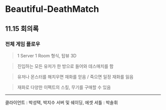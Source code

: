 # Beautiful-DeathMatch

## 11.15 회의록

### 전체 게임 플로우

> 1 Server 1 Room 형식, 탑뷰 3D

> 진입하는 모든 유저가 한 방으로 들어와 데스매치를 함

> 유저나 몬스터를 해치우면 재화를 얻음 / 죽으면 일정 재화를 잃음

> 재화로 다양한 이펙트의 스킬, 무기를 구매할 수 있음

---

클라이언트 : 박성택, 박지수
서버 및 쉐이딩, 에셋 셔틀 : 박솔휘
